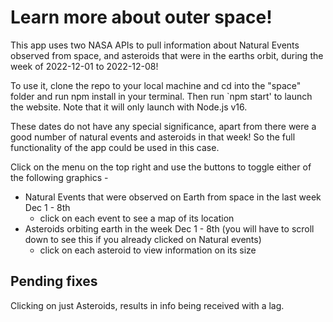 # Learn more about outer space!

This app uses two NASA APIs to pull information about Natural Events observed from space, and asteroids
that were in the earths orbit, during the week of 2022-12-01 to 2022-12-08! 

To use it, clone the repo to your local machine and cd into the "space" folder and run npm install in your terminal. Then run `npm start' to launch the website. Note that it will only launch with Node.js v16. 

These dates do not have any special significance, apart from there were a good number of natural events and 
asteroids in that week! So the full functionality of the app could be used in this case. 

Click on the menu on the top right and use the buttons to toggle either of the following graphics -

- Natural Events that were observed on Earth from space in the last week Dec 1 - 8th
     - click on each event to see a map of its location
- Asteroids orbiting earth in the week Dec 1 - 8th (you will have to scroll down to see this if you
already clicked on Natural events)
    - click on each asteroid to view information on its size

## Pending fixes 

Clicking on just Asteroids, results in info being received with a lag. 
